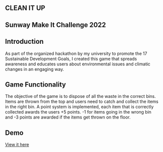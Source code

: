 ## CLEAN IT UP

## Sunway Make It Challenge 2022

## Introduction
As part of the organized hackathon by my university to promote the 17 Sustainable Development Goals, I created this game that spreads awareness and educates users about environmental issues and climatic changes in an engaging way.

## Game Functionality
The objective of the game is to dispose of all the waste in the correct bins. Items are thrown from the top and users need to catch and collect the items in the right bin. A point system is implemented, each item that is correctly collected awards the users +5 points. -1 for items going in the wrong bin and -3 points are awarded if the items get thrown on the floor.

## Demo
[View it here](https://drive.google.com/file/d/1OV1G8OwOhEkwPX5gI2OIifx6tkZcRdYa/view?usp=sharing)
